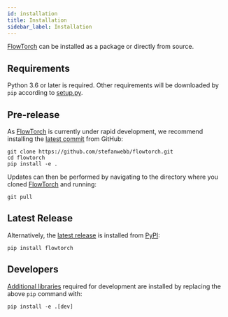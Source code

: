 ```yaml
---
id: installation
title: Installation
sidebar_label: Installation
---
```


[FlowTorch](https://flowtorch.ai) can be installed as a package or directly from source.

## Requirements

Python 3.6 or later is required. Other requirements will be downloaded by `pip` according to [setup.py](https://github.com/stefanwebb/flowtorch/blob/master/setup.py).

## Pre-release

As [FlowTorch](https://flowtorch.ai) is currently under rapid development, we recommend installing the [latest commit](https://github.com/stefanwebb/flowtorch/commits/master) from GitHub:

    git clone https://github.com/stefanwebb/flowtorch.git
    cd flowtorch
    pip install -e .

Updates can then be performed by navigating to the directory where you cloned [FlowTorch](https://flowtorch.ai) and running:

    git pull

## Latest Release

Alternatively, the [latest release](https://github.com/stefanwebb/flowtorch/releases) is installed from [PyPI](https://pypi.org/project/flowtorch/):

    pip install flowtorch

## Developers

[Additional libraries](https://github.com/stefanwebb/flowtorch/blob/master/setup.py#L14) required for development are installed by replacing the above `pip` command with:

    pip install -e .[dev]
